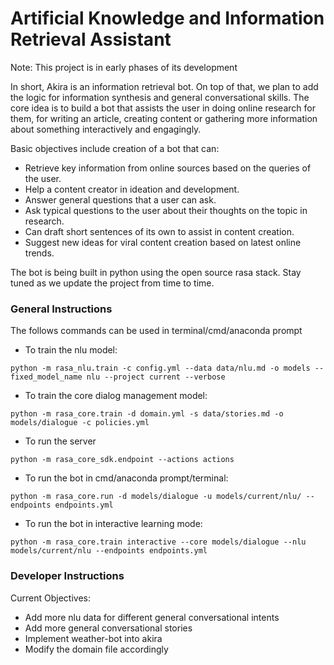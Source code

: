 # Artificial Knowledge and Information Retrieval Assistant

Note: This project is in early phases of its development 

In short, Akira is an information retrieval bot. On top of that, we plan to add the logic for information synthesis and general conversational skills. 
The core idea is to build a bot that assists the user in doing online research for them, for writing an article, creating content or gathering more information about something interactively and engagingly.

Basic objectives include creation of a bot that can:
- Retrieve key information from online sources based on the queries of the user.
- Help a content creator in ideation and development.
- Answer general questions that a user can ask.
- Ask typical questions to the user about their thoughts on the topic in research.
- Can draft short sentences of its own to assist in content creation.
- Suggest new ideas for viral content creation based on latest online trends.

The bot is being built in python using the open source rasa stack. Stay tuned as we update the project from time to time.

### General Instructions

The follows commands can be used in terminal/cmd/anaconda prompt

- To train the nlu model:

`python -m rasa_nlu.train -c config.yml --data data/nlu.md -o models --fixed_model_name nlu --project current --verbose`

- To train the core dialog management model:

`python -m rasa_core.train -d domain.yml -s data/stories.md -o models/dialogue -c policies.yml`

- To run the server

`python -m rasa_core_sdk.endpoint --actions actions`

- To run the bot in cmd/anaconda prompt/terminal:

`python -m rasa_core.run -d models/dialogue -u models/current/nlu/ --endpoints endpoints.yml`

- To run the bot in interactive learning mode:

`python -m rasa_core.train interactive --core models/dialogue --nlu models/current/nlu --endpoints endpoints.yml`

### Developer Instructions
Current Objectives: 
- Add more nlu data for different general conversational intents
- Add more general conversational stories
- Implement weather-bot into akira
- Modify the domain file accordingly
